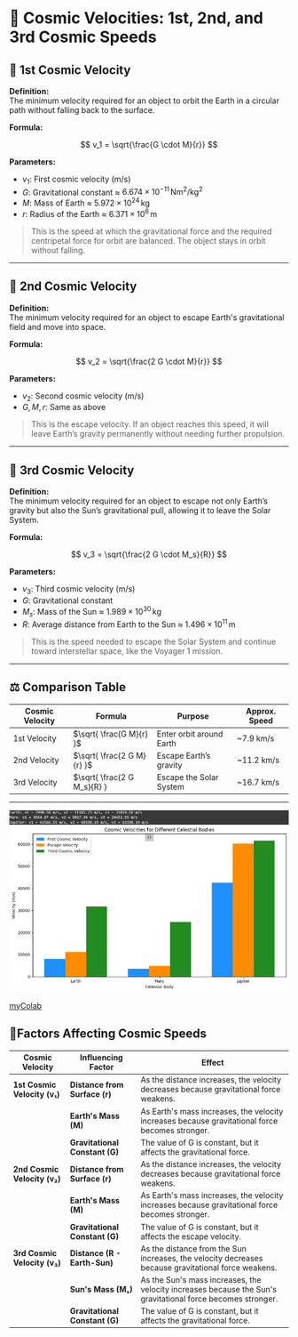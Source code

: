 # 🚀 Cosmic Velocities: 1st, 2nd, and 3rd Cosmic Speeds

## 🔸 1st Cosmic Velocity

**Definition:**  
The minimum velocity required for an object to orbit the Earth in a circular path without falling back to the surface.

**Formula:**

$$
v_1 = \sqrt{\frac{G \cdot M}{r}}
$$

**Parameters:**

- $v_1$: First cosmic velocity (m/s)  
- $G$: Gravitational constant ≈ $6.674 \times 10^{-11} \, \text{Nm}^2/\text{kg}^2$
- $M$: Mass of Earth ≈ $5.972 \times 10^{24} \, \text{kg}$  
- $r$: Radius of the Earth ≈ $6.371 \times 10^6 \, \text{m}$

> This is the speed at which the gravitational force and the required centripetal force for orbit are balanced. The object stays in orbit without falling.

---

## 🔸 2nd Cosmic Velocity

**Definition:**  
The minimum velocity required for an object to escape Earth's gravitational field and move into space.

**Formula:**

$$
v_2 = \sqrt{\frac{2 G \cdot M}{r}}
$$

**Parameters:**

- $v_2$: Second cosmic velocity (m/s)  
- $G, M, r$: Same as above

> This is the escape velocity. If an object reaches this speed, it will leave Earth’s gravity permanently without needing further propulsion.

---

## 🔸 3rd Cosmic Velocity

**Definition:**  
The minimum velocity required for an object to escape not only Earth’s gravity but also the Sun’s gravitational pull, allowing it to leave the Solar System.

**Formula:**

$$
v_3 = \sqrt{\frac{2 G \cdot M_s}{R}}
$$

**Parameters:**

- $v_3$: Third cosmic velocity (m/s)  
- $G$: Gravitational constant  
- $M_s$: Mass of the Sun ≈ $1.989 \times 10^{30} \, \text{kg}$  
- $R$: Average distance from Earth to the Sun ≈ $1.496 \times 10^{11} \, \text{m}$

> This is the speed needed to escape the Solar System and continue toward interstellar space, like the Voyager 1 mission.

---

## ⚖️ Comparison Table

| Cosmic Velocity | Formula                                | Purpose                             | Approx. Speed |
|-----------------|----------------------------------------|-------------------------------------|----------------|
| 1st Velocity    | $\sqrt{ \frac{G M}{r} }$           | Enter orbit around Earth            | ~7.9 km/s      |
| 2nd Velocity    | $\sqrt{ \frac{2 G M}{r} }$         | Escape Earth’s gravity              | ~11.2 km/s     |
| 3rd Velocity    | $\sqrt{ \frac{2 G M_s}{R} }       | Escape the Solar System             | ~16.7 km/s     |

---

![alt text](image-3.png)

[myColab](https://colab.research.google.com/drive/1uiOnaCDWHXjZfUy9RQ69LR58JifvRkQd#scrollTo=KXlw8YCmAYHn)


## 🔻Factors Affecting Cosmic Speeds

| **Cosmic Velocity**    | **Influencing Factor**     | **Effect**                                                                |
|------------------------|----------------------------|--------------------------------------------------------------------------|
| **1st Cosmic Velocity (v₁)** | **Distance from Surface (r)** | As the distance increases, the velocity decreases because gravitational force weakens. |
|                        | **Earth's Mass (M)**        | As Earth's mass increases, the velocity increases because gravitational force becomes stronger. |
|                        | **Gravitational Constant (G)** | The value of G is constant, but it affects the gravitational force.      |
| **2nd Cosmic Velocity (v₂)** | **Distance from Surface (r)** | As the distance increases, the velocity decreases because gravitational force weakens. |
|                        | **Earth's Mass (M)**        | As Earth's mass increases, the velocity increases because gravitational force becomes stronger. |
|                        | **Gravitational Constant (G)** | The value of G is constant, but it affects the escape velocity.          |
| **3rd Cosmic Velocity (v₃)** | **Distance (R - Earth-Sun)** | As the distance from the Sun increases, the velocity decreases because gravitational force weakens. |
|                        | **Sun's Mass (Mₛ)**         | As the Sun's mass increases, the velocity increases because the Sun's gravitational force becomes stronger. |
|                        | **Gravitational Constant (G)** | The value of G is constant, but it affects the gravitational force.      |


